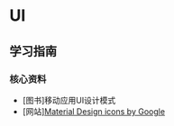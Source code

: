 # UI

## 学习指南

### 核心资料

* [图书]移动应用UI设计模式
* [网站][Material Design icons by Google](https://github.com/google/material-design-icons)
